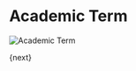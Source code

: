 # Academic Term

<img class="screenshot" alt="Academic Term" src="{{docs_base_url}}/assets/img/schools/setup/academic-term.png">


{next}